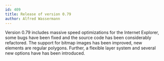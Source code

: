 ```yaml
---
id: 409
title: Release of version 0.79
author: Alfred Wassermann
---
```

Version 0.79 includes massive speed optimizations for the Internet Explorer, some bugs have been fixed and the source code has been considerably refactored. The support for bitmap images has been improved, new elements are regular polygons. Further, a flexible layer system and several new options have has been introduced.